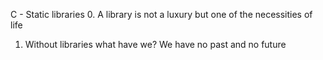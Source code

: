 C - Static libraries
0. A library is not a luxury but one of the necessities of life
1. Without libraries what have we? We have no past and no future